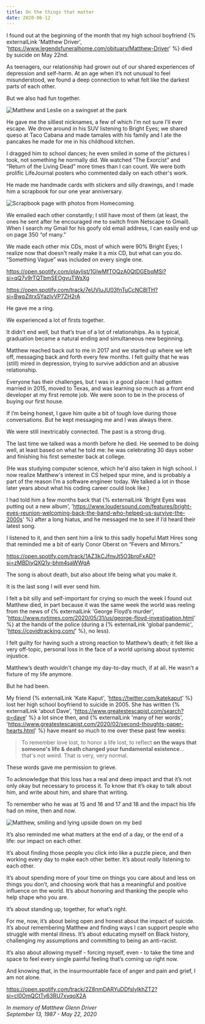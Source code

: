 ```yaml
---
title: On the things that matter
date: 2020-06-12
---
```


I found out at the beginning of the month that my high school boyfriend {% externalLink 'Matthew Driver', 'https://www.legendsfuneralhome.com/obituary/Matthew-Driver' %} died by suicide on May 22nd.

As teenagers, our relationship had grown out of our shared experiences of depression and self-harm. At an age when it’s not unusual to feel misunderstood, we found a deep connection to what felt like the darkest parts of each other.

But we also had fun together.

![Matthew and Leslie on a swingset at the park](/images/posts/on-the-things-that-matter/swingset.jpg)

He gave me the silliest nicknames, a few of which I’m not sure I’ll ever escape. We drove around in his SUV listening to Bright Eyes; we shared queso at Taco Cabana and made tamales with his family and I ate the pancakes he made for me in his childhood kitchen. 

I dragged him to school dances; he even smiled in some of the pictures I took, not something he normally did. We watched “The Exorcist” and “Return of the Living Dead” more times than I can count. We were both prolific LifeJournal posters who commented daily on each other's work.

He made me handmade cards with stickers and silly drawings, and I made him a scrapbook for our one year anniversary.

![Scrapbook page with photos from Homecoming](/images/posts/on-the-things-that-matter/scrapbook.jpg)

We emailed each other constantly; I still have most of them (at least, the ones he sent after he encouraged me to switch from Netscape to Gmail). When I search my Gmail for his goofy old email address, I can easily end up on page 350 “of many.”

We made each other mix CDs, most of which were 90% Bright Eyes; I realize now that doesn't really make it a mix CD, but what can you do. “Something Vague” was included on every single one.

https://open.spotify.com/playlist/1GlwMfTOQzA0QtDGEbqMSi?si=qQ7v9rTQTbmSEOgvuTWsXg

https://open.spotify.com/track/7eUVluJU03fnTuCcNC8ITH?si=BwpZitrxSYazIvVP7ZH2rA

He gave me a ring.

We experienced a lot of firsts together.

It didn’t end well, but that’s true of a lot of relationships. As is typical, graduation became a natural ending and simultaneous new beginning.

<div class="separator"></div>

Matthew reached back out to me in 2017 and we started up where we left off, messaging back and forth every few months. I felt guilty that he was (still) mired in depression, trying to survive addiction and an abusive relationship. 

Everyone has their challenges, but I was in a good place: I had gotten married in 2015, moved to Texas, and was learning so much as a front end developer at my first remote job. We were soon to be in the process of buying our first house. 

If I’m being honest, I gave him quite a bit of tough love during those conversations. But he kept messaging me and I was always there. 

We were still inextricably connected. The past is a strong drug.

The last time we talked was a month before he died. He seemed to be doing well, at least based on what he told me: he was celebrating 30 days sober and finishing his first semester back at college.

(He was studying computer science, which he'd also taken in high school. I now realize Matthew's interest in CS helped spur mine, and is probably a part of the reason I’m a software engineer today. We talked a lot in those later years about what his coding career could look like.)

I had told him a few months back that {% externalLink 'Bright Eyes was putting out a new album', 'https://www.loudersound.com/features/bright-eyes-reunion-welcoming-back-the-band-who-helped-us-survive-the-2000s' %} after a long hiatus, and he messaged me to see if I’d heard their latest song. 

I listened to it, and then sent him a link to this sadly hopeful Matt Hires song that reminded me a bit of early Conor Oberst on “Fevers and Mirrors.” 

https://open.spotify.com/track/1AZ3kCJfnyJt5O3broFxAD?si=zMBDiyQXQ1y-bhm4saWWgA

The song is about death, but also about life being what you make it.

It is the last song I will ever send him.

<div class="separator separator--alt"></div>

I felt a bit silly and self-important for crying so much the week I found out Matthew died, in part because it was the same week the world was reeling from the news of {% externalLink 'George Floyd’s murder', 'https://www.nytimes.com/2020/05/31/us/george-floyd-investigation.html' %} at the hands of the police (during a {% externalLink 'global pandemic', 'https://covidtracking.com/' %}, no less). 

I felt guilty for having such a strong reaction to Matthew’s death; it felt like a very off-topic, personal loss in the face of a world uprising about systemic injustice.

Matthew’s death wouldn't change my day-to-day much, if at all. He wasn’t a fixture of my life anymore.

But he had been.

My friend {% externalLink 'Kate Kaput', 'https://twitter.com/katekaput' %} lost her high school boyfriend to suicide in 2005. She has written {% externalLink 'about Dave', 'https://www.greatestescapist.com/search?q=dave' %} a lot since then, and {% externalLink 'many of her words', 'https://www.greatestescapist.com/2020/02/second-thoughts-paper-hearts.html' %} have meant so much to me over these past few weeks:

> To remember love lost, to honor a life lost, to reflect **on the ways that someone's life & death changed your fundamental existence**... that's not weird. That is very, very normal.

These words gave me permission to grieve. 

To acknowledge that this loss has a real and deep impact and that it’s not only okay but necessary to process it. To know that it’s okay to talk about him, and write about him, and share that writing.

To remember who he was at 15 and 16 and 17 and 18 and the impact his life had on mine, then and now.

![Matthew, smiling and lying upside down on my bed](/images/posts/on-the-things-that-matter/matthew.jpg)

It’s also reminded me what matters at the end of a day, or the end of a life: our impact on each other. 

It’s about finding those people you click into like a puzzle piece, and then working every day to make each other better. It’s about _really_ listening to each other. 

It’s about spending more of your time on things you care about and less on things you don’t, and choosing work that has a meaningful and positive influence on the world. It’s about honoring and thanking the people who help shape who you are. 

It’s about standing up, together, for what’s right. 

For me, now, it’s about being open and honest about the impact of suicide. It’s about remembering Matthew and finding ways I can support people who struggle with mental illness. It’s about educating myself on Black history, challenging my assumptions and committing to being an anti-racist.

It’s also about allowing myself - forcing myself, even - to take the time and space to feel every single painful feeling that’s coming up right now. 

And knowing that, in the insurmountable face of anger and pain and grief, I am not alone.

https://open.spotify.com/track/2Z8nmDARYuDDfsIylkhZT2?si=cl0OmQCtTy63RU7xyqoX2A

_In memory of Matthew Glenn Driver_<br />
_September 13, 1987 - May 22, 2020_

